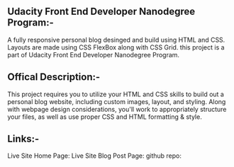 ## Udacity Front End Developer Nanodegree Program:-

A fully responsive personal blog desinged and build using HTML and CSS. Layouts are made using CSS FlexBox along with CSS Grid.
this project is a part of Udacity Front End Developer Nanodegree Program.

## Offical Description:-

This project requires you to utilize your HTML and CSS skills to build out a personal blog website, including custom images, layout, and styling.
Along with webpage design considerations, you'll work to appropriately structure your files, as well as use proper CSS and HTML formatting & style.

## Links:-

Live Site Home Page:
Live Site Blog Post Page:
github repo:
